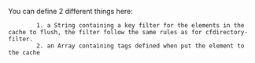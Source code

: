 You can define 2 different things here:
			
			1. a String containing a key filter for the elements in the cache to flush, the filter follow the same rules as for cfdirectory-filter.
			2. an Array containing tags defined when put the element to the cache